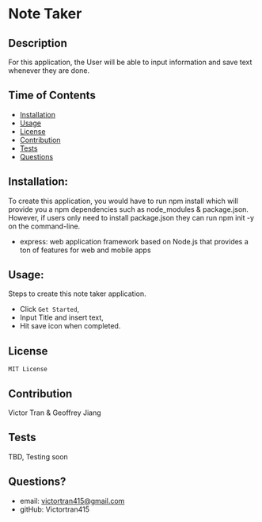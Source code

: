 
# Note Taker

## Description
  For this application, the User will be able to input information and save text whenever they are done.

## Time of Contents
  - [Installation](#installation)
  - [Usage](#usage)
  - [License](#license)
  - [Contribution](#contribution)
  - [Tests](#tests)
  - [Questions](#questions)

## Installation:
  To create this application, you would have to run npm install which will provide you a npm dependencies such as node_modules & package.json. However, if users only need to install package.json they can run npm init -y on the command-line. 

  - express: web application framework based on Node.js that provides a ton of features for web and mobile apps

## Usage:
  Steps to create this note taker application. 
  - Click `Get Started`, 
  - Input Title and insert text, 
  - Hit save icon when completed.

## License
    MIT License

## Contribution
  Victor Tran & Geoffrey Jiang

## Tests
  TBD, Testing soon

## Questions?
  - email: victortran415@gmail.com
  - gitHub: Victortran415



